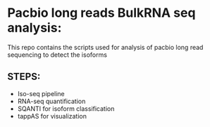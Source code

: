 # Pacbio long reads BulkRNA seq analysis:

This repo contains the scripts used for analysis of pacbio long read sequencing to detect the isoforms

## STEPS:
- Iso-seq pipeline
- RNA-seq quantification
- SQANTI for isoform classification
- tappAS for visualization




